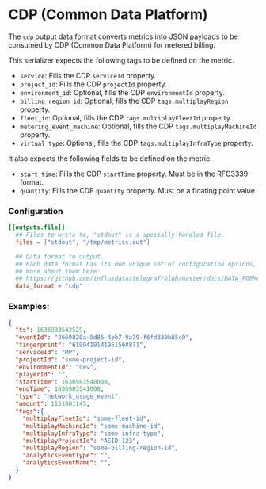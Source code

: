 # CDP (Common Data Platform)

The `cdp` output data format converts metrics into JSON payloads to be consumed by CDP (Common Data Platform) for
metered billing.

This serializer expects the following tags to be defined on the metric.

* `service`: Fills the CDP `serviceId` property.
* `project_id`: Fills the CDP `projectId` property.
* `environment_id`: Optional, fills the CDP `environmentId` property.
* `billing_region_id`: Optional, fills the CDP `tags.multiplayRegion` property.
* `fleet_id`: Optional, fills the CDP `tags.multiplayFleetId` property.
* `metering_event_machine`: Optional, fills the CDP `tags.multiplayMachineId` property.
* `virtual_type`: Optional, fills the CDP `tags.multiplayInfraType` property.

It also expects the following fields to be defined on the metric.

* `start_time`: Fills the CDP `startTime` property. Must be in the RFC3339 format.
* `quantity`: Fills the CDP `quantity` property. Must be a floating point value.

### Configuration

```toml
[[outputs.file]]
  ## Files to write to, "stdout" is a specially handled file.
  files = ["stdout", "/tmp/metrics.out"]

  ## Data format to output.
  ## Each data format has its own unique set of configuration options, read
  ## more about them here:
  ## https://github.com/influxdata/telegraf/blob/master/docs/DATA_FORMATS_OUTPUT.md
  data_format = "cdp"
```

### Examples:

```json
{
  "ts": 1636983542529,
  "eventId": "2669820a-5d85-4eb7-9a79-f6fd339b85c9",
  "fingerprint": "6199419141951568871",
  "serviceId": "MP",
  "projectId": "some-project-id",
  "environmentId": "dev",
  "playerId": "",
  "startTime": 1636983540000,
  "endTime": 1636983541000,
  "type": "network_usage_event",
  "amount": 1151801145,
  "tags":{
    "multiplayFleetId": "some-fleet-id",
    "multiplayMachineId": "some-machine-id",
    "multiplayInfraType": "some-infra-type",
    "multiplayProjectId": "ASID:123",
    "multiplayRegion": "some-billing-region-id",
    "analyticsEventType": "",
    "analyticsEventName": "",
  }
}
```
